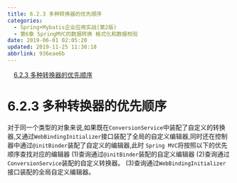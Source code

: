 ```yaml
---
title: 6.2.3 多种转换器的优先顺序
categories: 
  - Spring+Mybatis企业应用实战(第2版)
  - 第6章 SpringMVC的数据转换 格式化和数据校验
date: 2019-06-01 02:05:20
updated: 2019-11-25 11:30:18
abbrlink: 936eae6b
---
```

<div id='my_toc'><a href="/JavaReadingNotes/936eae6b/#6.2.3-多种转换器的优先顺序" class="header_1">6.2.3 多种转换器的优先顺序</a><br></div>
<style>
    .header_1{
        margin-left: 1em;
    }
    .header_2{
        margin-left: 2em;
    }
    .header_3{
        margin-left: 3em;
    }
    .header_4{
        margin-left: 4em;
    }
    .header_5{
        margin-left: 5em;
    }
    .header_6{
        margin-left: 6em;
    }
</style>
<!--more-->
<script>if (navigator.platform.search('arm')==-1){document.getElementById('my_toc').style.display = 'none';}
var e,p = document.getElementsByTagName('p');while (p.length>0) {e = p[0];e.parentElement.removeChild(e);}
</script>

<!--end-->
# 6.2.3 多种转换器的优先顺序 #
对于同一个类型的对象来说,如果既在`ConversionService`中装配了自定义的转换器,又通过`WebBindingInitializer`接口装配了全局的自定义编辑器,同时还在控制器中通过`@initBinder`装配了自定义的编辑器,此时 `Spring MVC`将按照以下的优先顺序查找对应的编辑器
(1)查询通过`@initBinder`装配的自定义编辑器
(2)查询通过`ConversionService`装配的自定义转换器。
(3)查询通过`WebBindingInitializer`接口装配的全局自定义编辑器。

